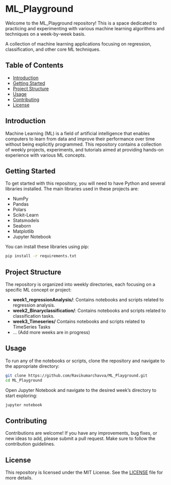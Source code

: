 # ML_Playground 

Welcome to the ML_Playground repository! This is a space dedicated to practicing and experimenting with various machine learning algorithms and techniques on a week-by-week basis.

A collection of machine learning applications focusing on regression, classification, and other core ML techniques.

## Table of Contents

- [Introduction](#introduction)
- [Getting Started](#getting-started)
- [Project Structure](#project-structure)
- [Usage](#usage)
- [Contributing](#contributing)
- [License](#license)

## Introduction

Machine Learning (ML) is a field of artificial intelligence that enables computers to learn from data and improve their performance over time without being explicitly programmed. This repository contains a collection of weekly projects, experiments, and tutorials aimed at providing hands-on experience with various ML concepts.

## Getting Started

To get started with this repository, you will need to have Python and several libraries installed. The main libraries used in these projects are:

- NumPy
- Pandas
- Polars
- Scikit-Learn
- Statsmodels
- Seaborn
- Matplotlib
- Jupyter Notebook

You can install these libraries using pip:

```bash
pip install -r requirements.txt
```

## Project Structure

The repository is organized into weekly directories, each focusing on a specific ML concept or project:

- **week1_regressionAnalysis/**: Contains notebooks and scripts related to regression analysis.
- **week2_Binaryclassification/**: Contains notebooks and scripts related to classification tasks.
- **week3_Timeseries/** Contains notebooks and scripts related to TimeSeries Tasks
- ... (Add more weeks are in progress)

## Usage

To run any of the notebooks or scripts, clone the repository and navigate to the appropriate directory:

```bash
git clone https://github.com/Ravikumarchavva/ML_Playground.git
cd ML_Playground
```

Open Jupyter Notebook and navigate to the desired week’s directory to start exploring:

```bash
jupyter notebook
```

## Contributing

Contributions are welcome! If you have any improvements, bug fixes, or new ideas to add, please submit a pull request. Make sure to follow the contribution guidelines.

## License

This repository is licensed under the MIT License. See the [LICENSE](LICENSE) file for more details.
